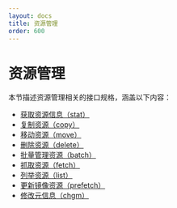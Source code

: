 ```yaml
---
layout: docs
title: 资源管理
order: 600
---
```


<a id="rs"></a>
# 资源管理

本节描述资源管理相关的接口规格，涵盖以下内容：  

* [获取资源信息（stat）][statHref]
* [复制资源（copy）][copyHref]
* [移动资源（move）][moveHref]
* [删除资源（delete）][deleteHref]
* [批量管理资源（batch）][batchHref]
* [抓取资源（fetch）][fetchHref]
* [列举资源（list）][listHref]
* [更新镜像资源（prefetch）][prefetchHref]
* [修改元信息（chgm）][chgmHref]

[statHref]:     http://developer.qiniu.com/docs/v6/api/reference/rs/stat.html   "获取资源信息"
[copyHref]:     http://developer.qiniu.com/docs/v6/api/reference/rs/copy.html   "复制资源"
[moveHref]:     http://developer.qiniu.com/docs/v6/api/reference/rs/move.html   "移动资源"
[deleteHref]:   http://developer.qiniu.com/docs/v6/api/reference/rs/delete.html "删除资源"
[batchHref]:    http://developer.qiniu.com/docs/v6/api/reference/rs/batch.html  "批量管理资源"

[fetchHref]:    http://developer.qiniu.com/docs/v6/api/reference/rs/fetch.html  "批量管理资源"
[listHref]:     http://developer.qiniu.com/docs/v6/api/reference/rs/list.html   "列举资源"
[prefetchHref]: http://developer.qiniu.com/docs/v6/api/reference/rs/prefetch.html  "更新镜像资源"
[chgmHref]:     http://developer.qiniu.com/docs/v6/api/reference/rs/chgm.html   "修改元信息"
